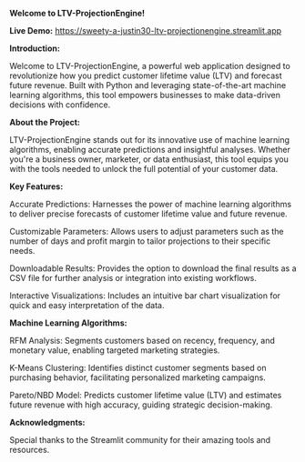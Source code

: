 **Welcome to LTV-ProjectionEngine!**

**Live Demo:** https://sweety-a-justin30-ltv-projectionengine.streamlit.app

**Introduction:**

Welcome to LTV-ProjectionEngine, a powerful web application designed to revolutionize how you predict customer lifetime value (LTV) and forecast future revenue. Built with Python and leveraging state-of-the-art machine learning algorithms, this tool empowers businesses to make data-driven decisions with confidence.

**About the Project:**

LTV-ProjectionEngine stands out for its innovative use of machine learning algorithms, enabling accurate predictions and insightful analyses. Whether you're a business owner, marketer, or data enthusiast, this tool equips you with the tools needed to unlock the full potential of your customer data.

**Key Features:**

Accurate Predictions: Harnesses the power of machine learning algorithms to deliver precise forecasts of customer lifetime value and future revenue.

Customizable Parameters: Allows users to adjust parameters such as the number of days and profit margin to tailor projections to their specific needs.

Downloadable Results: Provides the option to download the final results as a CSV file for further analysis or integration into existing workflows.

Interactive Visualizations: Includes an intuitive bar chart visualization for quick and easy interpretation of the data.

**Machine Learning Algorithms:**

RFM Analysis: Segments customers based on recency, frequency, and monetary value, enabling targeted marketing strategies.

K-Means Clustering: Identifies distinct customer segments based on purchasing behavior, facilitating personalized marketing campaigns.

Pareto/NBD Model: Predicts customer lifetime value (LTV) and estimates future revenue with high accuracy, guiding strategic decision-making.

**Acknowledgments:**

Special thanks to the Streamlit community for their amazing tools and resources.
